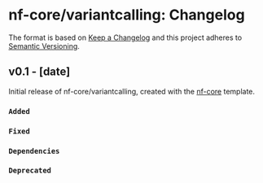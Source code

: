 # nf-core/variantcalling: Changelog

The format is based on [Keep a Changelog](https://keepachangelog.com/en/1.0.0/)
and this project adheres to [Semantic Versioning](https://semver.org/spec/v2.0.0.html).

## v0.1 - [date]

Initial release of nf-core/variantcalling, created with the [nf-core](https://nf-co.re/) template.

### `Added`

### `Fixed`

### `Dependencies`

### `Deprecated`
